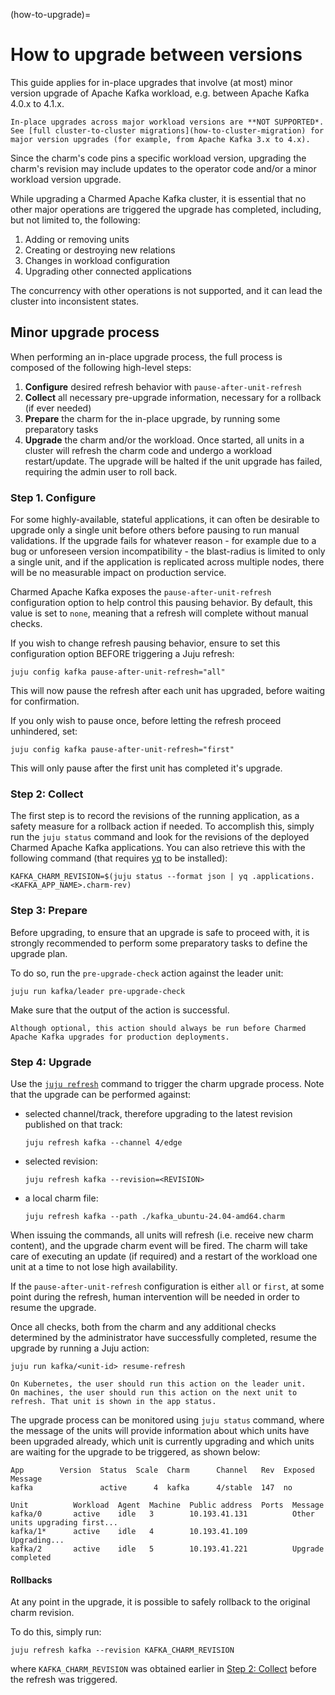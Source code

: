 (how-to-upgrade)=
# How to upgrade between versions

This guide applies for in-place upgrades that involve (at most) minor version upgrade of Apache Kafka workload, e.g. between Apache Kafka 4.0.x to 4.1.x.

```{warning}
In-place upgrades across major workload versions are **NOT SUPPORTED*.
See [full cluster-to-cluster migrations](how-to-cluster-migration) for major version upgrades (for example, from Apache Kafka 3.x to 4.x).
```

Since the charm's code pins a specific workload version, upgrading the charm's revision may include updates to the operator code and/or a minor workload version upgrade.

While upgrading a Charmed Apache Kafka cluster, it is essential that no other major operations are triggered the upgrade has completed, including, but not limited to, the following:

1. Adding or removing units
2. Creating or destroying new relations
3. Changes in workload configuration
4. Upgrading other connected applications

The concurrency with other operations is not supported, and it can lead the cluster into inconsistent states.

## Minor upgrade process

When performing an in-place upgrade process, the full process is composed of the following high-level steps:

1. **Configure** desired refresh behavior with `pause-after-unit-refresh`
2. **Collect** all necessary pre-upgrade information, necessary for a rollback (if ever needed)
3. **Prepare** the charm for the in-place upgrade, by running some preparatory tasks 
4. **Upgrade** the charm and/or the workload. Once started, all units in a cluster will refresh the charm code and undergo a workload restart/update. The upgrade will be halted if the unit upgrade has failed, requiring the admin user to roll back.

### Step 1. Configure

For some highly-available, stateful applications, it can often be desirable to upgrade only a single unit before others before pausing to run manual validations. If the upgrade fails for whatever reason - for example due to a bug or unforeseen version incompatibility - the blast-radius is limited to only a single unit, and if the application is replicated across multiple nodes, there will be no measurable impact on production service.

Charmed Apache Kafka exposes the `pause-after-unit-refresh` configuration option to help control this pausing behavior. By default, this value is set to `none`, meaning that a refresh will complete without manual checks.

If you wish to change refresh pausing behavior, ensure to set this configuration option BEFORE triggering a Juju refresh:

```shell
juju config kafka pause-after-unit-refresh="all"
```

This will now pause the refresh after each unit has upgraded, before waiting for confirmation.

If you only wish to pause once, before letting the refresh proceed unhindered, set:

```shell
juju config kafka pause-after-unit-refresh="first"
```

This will only pause after the first unit has completed it's upgrade.

### Step 2: Collect

The first step is to record the revisions of the running application, as a safety measure for a rollback action if needed. To accomplish this, simply run the `juju status` command and look for the revisions of the deployed Charmed Apache Kafka applications. You can also retrieve this with the following command (that requires [yq](https://snapcraft.io/install/yq/ubuntu) to be installed):

```shell
KAFKA_CHARM_REVISION=$(juju status --format json | yq .applications.<KAFKA_APP_NAME>.charm-rev)
```

### Step 3: Prepare

Before upgrading, to ensure that an upgrade is safe to proceed with, it is strongly recommended to perform some preparatory tasks to define the upgrade plan.  

To do so, run the `pre-upgrade-check` action against the leader unit:

```shell
juju run kafka/leader pre-upgrade-check 
```

Make sure that the output of the action is successful.

```{note}
Although optional, this action should always be run before Charmed Apache Kafka upgrades for production deployments.
```

### Step 4: Upgrade

Use the [`juju refresh`](https://juju.is/docs/juju/juju-refresh) command to trigger the charm upgrade process.
Note that the upgrade can be performed against:

* selected channel/track, therefore upgrading to the latest revision published on that track:

  ```shell
  juju refresh kafka --channel 4/edge
  ```
* selected revision:

  ```shell
  juju refresh kafka --revision=<REVISION>
  ```
* a local charm file:

  ```shell
  juju refresh kafka --path ./kafka_ubuntu-24.04-amd64.charm
  ```

When issuing the commands, all units will refresh (i.e. receive new charm content), and the upgrade charm event will be fired. The charm will take care of executing an update (if required) and a restart of the workload one unit at a time to not lose high availability. 

If the `pause-after-unit-refresh` configuration is either `all` or `first`, at some point during the refresh, human intervention will be needed in order to resume the upgrade.

Once all checks, both from the charm and any additional checks determined by the administrator have successfully completed, resume the upgrade by running a Juju action:

```shell
juju run kafka/<unit-id> resume-refresh
```

```{note}
On Kubernetes, the user should run this action on the leader unit.
On machines, the user should run this action on the next unit to refresh. That unit is shown in the app status.
```

The upgrade process can be monitored using `juju status` command, where the message of the units will provide information about which units have been upgraded already, which unit is currently upgrading and which units are waiting for the upgrade to be triggered, as shown below: 

```shell
App        Version  Status  Scale  Charm      Channel   Rev  Exposed  Message
kafka               active      4  kafka      4/stable  147  no

Unit          Workload  Agent  Machine  Public address  Ports  Message
kafka/0       active    idle   3        10.193.41.131          Other units upgrading first...
kafka/1*      active    idle   4        10.193.41.109          Upgrading...
kafka/2       active    idle   5        10.193.41.221          Upgrade completed
```

#### Rollbacks

At any point in the upgrade, it is possible to safely rollback to the original charm revision.

To do this, simply run:

```shell
juju refresh kafka --revision KAFKA_CHARM_REVISION
```

where `KAFKA_CHARM_REVISION` was obtained earlier in [Step 2: Collect](step-2-collect) before the refresh was triggered.
